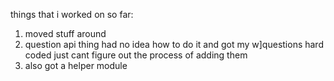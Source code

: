 things that i worked on so far:
1. moved stuff around 
2. question api thing had no idea how to do it and got my w]questions hard coded just cant figure out the process of adding them 
3. also got a helper module

